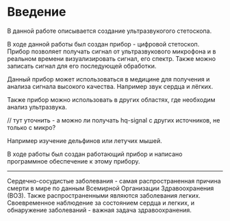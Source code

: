 # Введение
В данной работе описывается создание ультразвукогого стетоскопа.



В ходе данной работы был создан прибор - цифровой стетоскоп. Прибор позволяет получать сигнал от ультразвукового микрофона и в реальном времени визуализировать сигнал, его спектр. Также можно записать сигнал для его последующей обработки. 

Данный прибор может использоваться в медицине для получения и анализа сигнала высокого качества. Например звук сердца и лёгких. 

Также прибор можно использовать в других областях, где необходим анализ ультразвука. 

// тут уточнить - а можно ли получать hq-signal с других источников, не только с микро? 

Например изучение дельфинов или летучих мышей. 

В ходе работы был создан работающий прибор и написано программное обеспечение к этому прибору. 

---

Сердечно-сосудистые заболевания - самая распространенная причина смерти в мире по данным Всемирной Организации Здравоохранения (ВОЗ). Также распространенными являются заболевания легких. Своевременное наблюдение за состоянием сердца и легких, и обнаружение заболеваний - важная задача здравоохранения.
